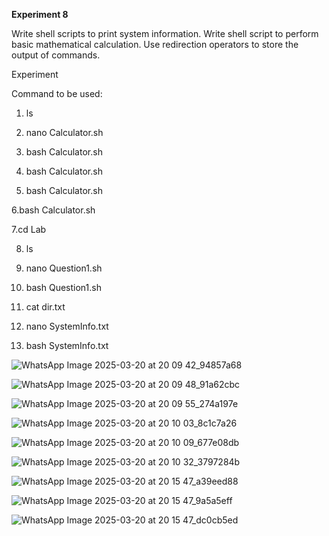 **Experiment 8**

Write shell scripts to print system information. 
Write shell script to perform basic mathematical calculation. 
Use redirection operators to store the output of commands.

Experiment

Command to be used:

1. ls

2. nano Calculator.sh

3. bash Calculator.sh

4.  bash Calculator.sh

5. bash Calculator.sh

6.bash Calculator.sh

7.cd Lab

8. ls

9. nano Question1.sh

10. bash Question1.sh

11. cat dir.txt

12. nano SystemInfo.txt

13. bash SystemInfo.txt



![WhatsApp Image 2025-03-20 at 20 09 42_94857a68](https://github.com/user-attachments/assets/d7bf6000-7f19-4caa-8c64-12790e49a56b)


![WhatsApp Image 2025-03-20 at 20 09 48_91a62cbc](https://github.com/user-attachments/assets/55dd610b-6ce8-4ad3-9d30-85c5903f60ce)


![WhatsApp Image 2025-03-20 at 20 09 55_274a197e](https://github.com/user-attachments/assets/afe55214-a787-488b-9b86-8d7b1fe046c6)


![WhatsApp Image 2025-03-20 at 20 10 03_8c1c7a26](https://github.com/user-attachments/assets/6b76bfd1-1bc5-48e1-9a5c-6ac16f3b616e)


![WhatsApp Image 2025-03-20 at 20 10 09_677e08db](https://github.com/user-attachments/assets/44b5a84f-2ef4-4b7c-a024-12626c00b83a)


![WhatsApp Image 2025-03-20 at 20 10 32_3797284b](https://github.com/user-attachments/assets/d1f0c84a-7723-4eb2-a52b-6e2426980e50)



![WhatsApp Image 2025-03-20 at 20 15 47_a39eed88](https://github.com/user-attachments/assets/058e9617-28e7-4ef5-aeaa-c7ad29abcf46)


![WhatsApp Image 2025-03-20 at 20 15 47_9a5a5eff](https://github.com/user-attachments/assets/837145b3-ab05-4e77-aa25-af4001c45eaf)


![WhatsApp Image 2025-03-20 at 20 15 47_dc0cb5ed](https://github.com/user-attachments/assets/35ee1bff-7eba-441a-899c-f533341ad129)

